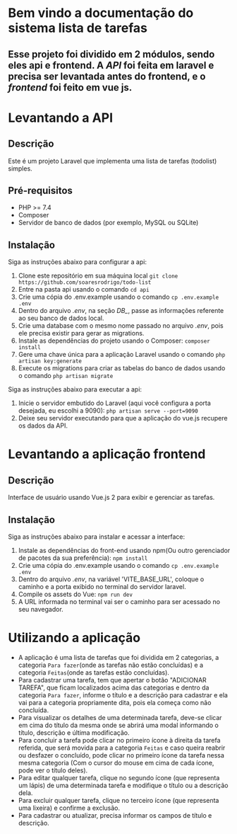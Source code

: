# Bem vindo a documentação do sistema lista de tarefas

## Esse projeto foi dividido em 2 módulos, sendo eles api e frontend. A *API* foi feita em laravel e precisa ser levantada antes do frontend, e o *frontend* foi feito em vue js.

# Levantando a API

## Descrição

Este é um projeto Laravel que implementa uma lista de tarefas (todolist) simples.

## Pré-requisitos

- PHP >= 7.4
- Composer
- Servidor de banco de dados (por exemplo, MySQL ou SQLite)

## Instalação

Siga as instruções abaixo para configurar a api:

1. Clone este repositório em sua máquina local `git clone https://github.com/soaresrodrigo/todo-list`
2. Entre na pasta api usando o comando `cd api`
3. Crie uma cópia do .env.example usando o comando `cp .env.example .env`
4. Dentro do arquivo *.env*, na seção *DB_*, passe as informações referente ao seu banco de dados local.
5. Crie uma database com o mesmo nome passado no arquivo *.env*, pois ele precisa existir para gerar as migrations.
6. Instale as dependências do projeto usando o Composer: `composer install`
7. Gere uma chave única para a aplicação Laravel usando o comando `php artisan key:generate`
8. Execute os migrations para criar as tabelas do banco de dados usando o comando `php artisan migrate`

Siga as instruções abaixo para executar a api:

1. Inicie o servidor embutido do Laravel (aqui você configura a porta desejada, eu escolhi a 9090): `php artisan serve --port=9090`
2. Deixe seu servidor executando para que a aplicação do vue.js recupere os dados da API.

# Levantando a aplicação frontend

## Descrição

Interface de usuário usando Vue.js 2 para exibir e gerenciar as
tarefas.

## Instalação

Siga as instruções abaixo para instalar e acessar a interface:

1. Instale as dependências do front-end usando npm(Ou outro gerenciador de pacotes da sua preferência): `npm install`
2. Crie uma cópia do .env.example usando o comando `cp .env.example .env`
2. Dentro do arquivo *.env*, na variável 'VITE_BASE_URL', coloque o caminho e a porta exibido no terminal do servidor laravel.
2. Compile os assets do Vue: `npm run dev`
5. A URL informada no terminal vai ser o caminho para ser acessado no seu navegador.


# Utilizando a aplicação

- A aplicação é uma lista de tarefas que foi dividida em 2 categorias, a categoria `Para fazer`(onde as tarefas não estão concluídas) e a categoria `Feitas`(onde as tarefas estão concluídas).
- Para cadastrar uma tarefa, tem que apertar o botão "ADICIONAR TAREFA", que ficam localizados acima das categorias e dentro da categoria `Para fazer`, informe o título e a descrição para cadastrar e ela vai para a categoria propriamente dita, pois ela começa como não concluída.
- Para visualizar os detalhes de uma determinada tarefa, deve-se clicar em cima do título da mesma onde se abrirá uma modal informando o título, descrição e última modificação.
- Para concluir a tarefa pode clicar no primeiro ícone à direita da tarefa referida, que será movida para a categoria `Feitas` e caso queira reabrir ou desfazer o concluído, pode clicar no primeiro ícone da tarefa nessa mesma categoria (Com o cursor do mouse em cima de cada ícone, pode ver o título deles).
- Para editar qualquer tarefa, clique no segundo ícone (que representa um lápis) de uma determinada tarefa e modifique o título ou a descrição dela.
- Para excluir qualquer tarefa, clique no terceiro ícone (que representa uma lixeira) e confirme a exclusão.
- Para cadastrar ou atualizar, precisa informar os campos de título e descrição.